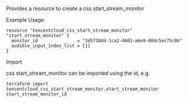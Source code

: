 Provides a resource to create a css start_stream_monitor

Example Usage

```hcl
resource "tencentcloud_css_start_stream_monitor" "start_stream_monitor" {
  monitor_id               = "3d5738dd-1ca2-4601-a6e9-004c5ec75c0b"
  audible_input_index_list = [1]
}
```

Import

css start_stream_monitor can be imported using the id, e.g.

```
terraform import tencentcloud_css_start_stream_monitor.start_stream_monitor start_stream_monitor_id
```